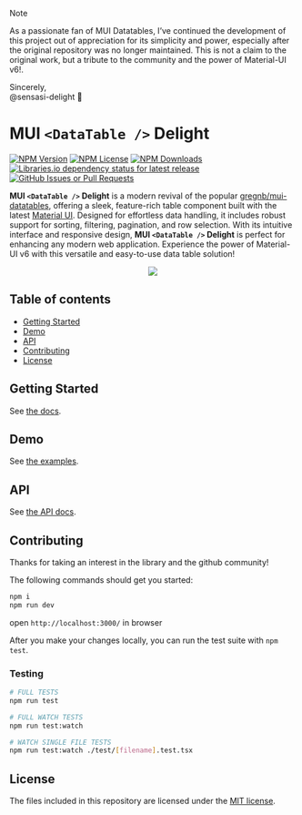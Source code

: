 <!-- <div align="center">
  <img src="https://user-images.githubusercontent.com/19170080/34070522-e15d32e2-e235-11e7-8af5-fa704cdcad56.png" />
</div> -->

> [!NOTE]
> As a passionate fan of MUI Datatables, I’ve continued the development of this project out of appreciation for its simplicity and power, especially after the original repository was no longer maintained. This is not a claim to the original work, but a tribute to the community and the power of Material-UI v6!.
>
> Sincerely,\
> @sensasi-delight 🍕

# MUI `<DataTable />` Delight

[![NPM Version](https://img.shields.io/npm/v/mui-datatable-delight)](https://npmjs.com/mui-datatable-delight)
[![NPM License](https://img.shields.io/npm/l/mui-datatable-delight)](https://raw.githubusercontent.com/sensasi-delight/mui-datatable-delight/refs/heads/next/LICENSE)
[![NPM Downloads](https://img.shields.io/npm/dw/mui-datatable-delight)](https://www.npmjs.com/package/mui-datatable-delight?activeTab=versions)
[![Libraries.io dependency status for latest release](https://img.shields.io/librariesio/release/npm/mui-datatable-delight)](https://www.npmjs.com/package/mui-datatable-delight?activeTab=dependencies)
[![GitHub Issues or Pull Requests](https://img.shields.io/github/issues/sensasi-delight/mui-datatable-delight)](https://github.com/sensasi-delight/mui-datatable-delight/issues)

**MUI `<DataTable />` Delight** is a modern revival of the popular [gregnb/mui-datatables](https://github.com/gregnb/mui-datatables), offering a sleek, feature-rich table component built with the latest [Material UI](https://mui.com/material-ui/getting-started/). Designed for effortless data handling, it includes robust support for sorting, filtering, pagination, and row selection. With its intuitive interface and responsive design, **MUI `<DataTable />` Delight** is perfect for enhancing any modern web application. Experience the power of Material-UI v6 with this versatile and easy-to-use data table solution!

<div align="center">
	<img src="https://user-images.githubusercontent.com/19170080/38026128-eac9d506-3258-11e8-92a7-b0d06e5faa82.gif" />
</div>

## Table of contents

- [Getting Started](#getting-started)
- [Demo](#demo)
- [API](#api)
- [Contributing](#contributing)
- [License](#license)

<!-- - [Plug-ins](#plug-ins)
    - [Available Plug-ins:](#available-plug-ins) -->

## Getting Started

See [the docs](https://mui-datatable-delight.vercel.app/docs/getting-started).

## Demo

See [the examples](https://mui-datatable-delight.vercel.app/examples).

## API

See [the API docs](https://mui-datatable-delight.vercel.app/docs/api).

## Contributing

Thanks for taking an interest in the library and the github community!

The following commands should get you started:

```bash
npm i
npm run dev
```

open `http://localhost:3000/` in browser

After you make your changes locally, you can run the test suite with `npm test`.

### Testing

```bash
# FULL TESTS
npm run test

# FULL WATCH TESTS
npm run test:watch

# WATCH SINGLE FILE TESTS
npm run test:watch ./test/[filename].test.tsx
```

## License

The files included in this repository are licensed under the [MIT license](LICENSE).

